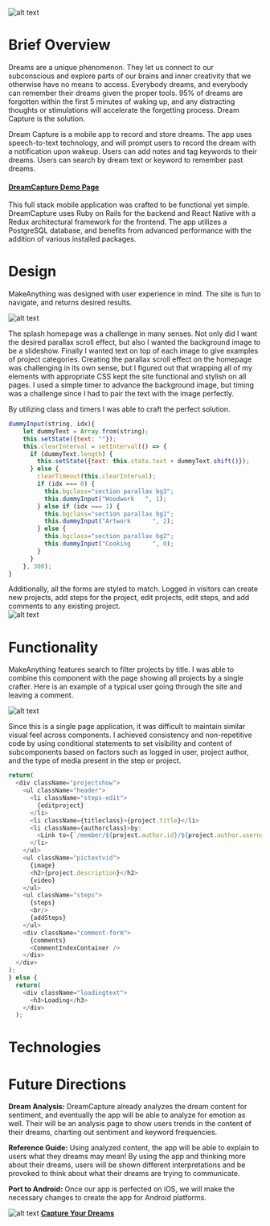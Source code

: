 ![alt text](https://res.cloudinary.com/make-anything/image/upload/c_scale,h_400/v1508102268/DreamCaptureLong_twzq3b.jpg "DreamCapture Logo")


Brief Overview
==

Dreams are a unique phenomenon. They let us connect to our subconscious and explore parts of our brains and inner creativity that we otherwise have no means to access. Everybody dreams, and everybody can remember their dreams given the proper tools. 95% of dreams are forgotten within the first 5 minutes of waking up, and any distracting thoughts or stimulations will accelerate the forgetting process. Dream Capture is the solution.

Dream Capture is a mobile app to record and store dreams.  The app uses speech-to-text technology, and will prompt users to record the dream with a notification upon wakeup. Users can add notes and tag keywords to their dreams. Users can search by dream text or keyword to remember past dreams.  
####   [DreamCapture Demo Page](http://www.dream-capture.com "DreamCapture Demo Page")


This full stack mobile application was crafted to be functional yet simple.  DreamCapture uses Ruby on Rails for the backend and React Native with a Redux architectural framework for the frontend.  The app utilizes a PostgreSQL database, and benefits from advanced performance with the addition of various installed packages.

Design
==

MakeAnything was designed with user experience in mind.  The site is fun to navigate, and returns desired results.

![alt text](https://res.cloudinary.com/make-anything/image/upload/c_scale,h_540/v1506715231/Screen_Shot_2017-09-29_at_12.59.51_PM_byuxgc.png "Splash Page")

The splash homepage was a challenge in many senses.  Not only did I want the desired parallax scroll effect, but also I wanted the background image to be a slideshow.  Finally I wanted text on top of each image to give examples of project categories.  Creating the parallax scroll effect on the homepage was challenging in its own sense, but I figured out that wrapping all of my elements with appropriate CSS kept the site functional and stylish on all pages.    I used a simple timer to advance the background image, but timing was a challenge since I had to pair the text with the image perfectly.  

By utilizing class and timers I was able to craft the perfect solution.  

```javascript
dummyInput(string, idx){
    let dummyText = Array.from(string);
    this.setState({text: ""});
    this.clearInterval = setInterval(() => {
      if (dummyText.length) {
        this.setState({text: this.state.text + dummyText.shift()});
      } else {
        clearTimeout(this.clearInterval);
        if (idx === 0) {
          this.bgclass="section parallax bg3";
          this.dummyInput("Woodwork   ", 1);
        } else if (idx === 1) {
          this.bgclass="section parallax bg1";
          this.dummyInput("Artwork      ", 2);
        } else {
          this.bgclass="section parallax bg2";
          this.dummyInput("Cooking      ", 0);
        }
      }
    }, 300);
}
```
Additionally, all the forms are styled to match.  Logged in visitors can create new projects, add steps for the project, edit projects, edit steps, and add comments to any existing project.  
![alt text](https://res.cloudinary.com/make-anything/image/upload/c_scale,h_540/v1506718182/MakeAnythingFormFeatures_h3dsu6.jpg
"Form Features")

Functionality
==

MakeAnything features search to filter projects by title.  I was able to combine this component with the page showing all projects by a single crafter.  Here is an example of a typical user going through the site and leaving a comment.

![alt text](https://res.cloudinary.com/make-anything/image/upload/v1506721204/giphy_uneqcu.gif
  "Search")

Since this is a single page application, it was difficult to maintain similar visual feel across components.  I achieved consistency and non-repetitive code by using conditional statements to set visibility and content of subcomponents based on factors such as logged in user, project author, and the type of media present in the step or project.
````javascript
return(
  <div className="projectshow">
    <ul className="header">
      <li className="steps-edit">
        {editproject}
      </li>
      <li className={titleclass}>{project.title}</li>
      <li className={authorclass}>by:
        <Link to={`/member/${project.author.id}/${project.author.username}/projects`}>  {project.author.username}</Link>
      </li>
    </ul>
    <ul className="pictextvid">
      {image}
      <h2>{project.description}</h2>
      {video}
    </ul>
    <ul className="steps">
      {steps}
      <br/>
      {addSteps}
    </ul>
    <div className="comment-form">
      {comments}
      <CommentIndexContainer />
    </div>
  </div>
);
} else {
  return(
    <div className="loadingtext">
      <h3>Loading</h3>
    </div>
  );
  ````

Technologies
==

Future Directions
==

**Dream Analysis:**
DreamCapture already analyzes the dream content for sentiment, and eventually the app will be able to analyze for emotion as well.  Their will be an analysis page to show users trends in the content of their dreams, charting out sentiment and keyword frequencies.

**Reference Guide:**
Using analyzed content, the app will be able to explain to users what they dreams may mean!  By using the app and thinking more about their dreams, users will be shown different interpretations and be provoked to think about what their dreams are trying to communicate.

**Port to Android:**
Once our app is perfected on iOS, we will make the necessary changes to create the app for Android platforms.

 ![alt text](https://res.cloudinary.com/make-anything/image/upload/c_scale,h_116/v1508103105/DreamFaviconLarge_a45tgh.png
 "DreamCapture Logo") **[Capture Your Dreams](https://www.dream-capture.com "DreamCapture")**

